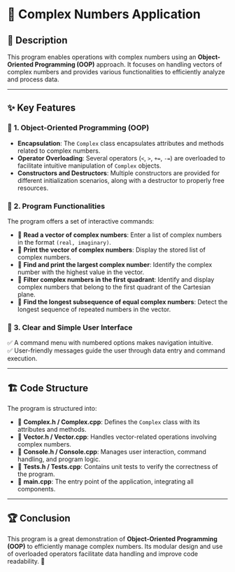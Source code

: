 # 📌 Complex Numbers Application

## 📖 Description
This program enables operations with complex numbers using an **Object-Oriented Programming (OOP)** approach. It focuses on handling vectors of complex numbers and provides various functionalities to efficiently analyze and process data.

---

## ✨ Key Features
### 🔹 **1. Object-Oriented Programming (OOP)**
- **Encapsulation**: The `Complex` class encapsulates attributes and methods related to complex numbers.
- **Operator Overloading**: Several operators (`<`, `>`, `+=`, `-=`) are overloaded to facilitate intuitive manipulation of `Complex` objects.
- **Constructors and Destructors**: Multiple constructors are provided for different initialization scenarios, along with a destructor to properly free resources.

### 🔹 **2. Program Functionalities**
The program offers a set of interactive commands:
- 📌 **Read a vector of complex numbers**: Enter a list of complex numbers in the format `(real, imaginary)`.
- 📌 **Print the vector of complex numbers**: Display the stored list of complex numbers.
- 📌 **Find and print the largest complex number**: Identify the complex number with the highest value in the vector.
- 📌 **Filter complex numbers in the first quadrant**: Identify and display complex numbers that belong to the first quadrant of the Cartesian plane.
- 📌 **Find the longest subsequence of equal complex numbers**: Detect the longest sequence of repeated numbers in the vector.

### 🔹 **3. Clear and Simple User Interface**
✅ A command menu with numbered options makes navigation intuitive.  
✅ User-friendly messages guide the user through data entry and command execution.

---

## 🏗️ Code Structure
The program is structured into:
- 📂 **Complex.h / Complex.cpp**: Defines the `Complex` class with its attributes and methods.
- 📂 **Vector.h / Vector.cpp**: Handles vector-related operations involving complex numbers.
- 📂 **Console.h / Console.cpp**: Manages user interaction, command handling, and program logic.
- 📂 **Tests.h / Tests.cpp**: Contains unit tests to verify the correctness of the program.
- 📂 **main.cpp**: The entry point of the application, integrating all components.

---

## 🏆 Conclusion
This program is a great demonstration of **Object-Oriented Programming (OOP)** to efficiently manage complex numbers. Its modular design and use of overloaded operators facilitate data handling and improve code readability. 🚀 
